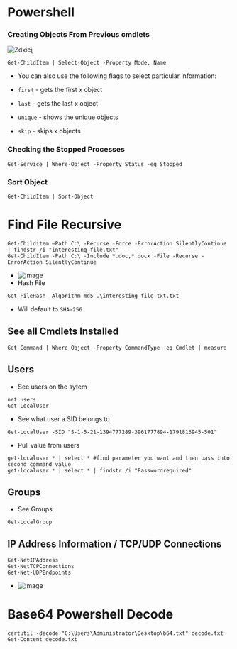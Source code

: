 # Powershell
### Creating Objects From Previous cmdlets
![Zdxicjj](https://user-images.githubusercontent.com/75596877/150692716-9d937291-9a6b-4e29-84b0-6a812eb31460.png)
````
Get-ChildItem | Select-Object -Property Mode, Name
````
- You can also use the following flags to select particular information:

- `first` - gets the first x object
- `last` - gets the last x object
- `unique` - shows the unique objects
- `skip` - skips x objects
### Checking the Stopped Processes
````
Get-Service | Where-Object -Property Status -eq Stopped
````
### Sort Object
````
Get-ChildItem | Sort-Object
````
# Find File Recursive
````
Get-Childitem –Path C:\ -Recurse -Force -ErrorAction SilentlyContinue | findstr /i "interesting-file.txt"
Get-ChildItem -Path C:\ -Include *.doc,*.docx -File -Recurse -ErrorAction SilentlyContinue
````
- ![image](https://user-images.githubusercontent.com/75596877/150693932-501b2d5c-3695-4a41-8662-27b121d7f5ac.png)
- Hash File
````
Get-FileHash -Algorithm md5 .\interesting-file.txt.txt
````
- Will default to `SHA-256`
## See all Cmdlets Installed
````
Get-Command | Where-Object -Property CommandType -eq Cmdlet | measure
````
## Users
- See users on the sytem
````
net users
Get-LocalUser
````
- See what user a SID belongs to
````
Get-LocalUser -SID "S-1-5-21-1394777289-3961777894-1791813945-501"
````
- Pull value from users
````
get-localuser * | select * #find parameter you want and then pass into second command value
get-localuser * | select * | findstr /i "Passwordrequired"
````
## Groups
- See Groups
````
Get-LocalGroup
````
## IP Address Information / TCP/UDP Connections
````
Get-NetIPAddress
Get-NetTCPConnections
Get-Net-UDPEndpoints
````
- ![image](https://user-images.githubusercontent.com/75596877/150695096-edaaf297-0394-4213-a415-7d46cedecee2.png)
# Base64 Powershell Decode
````
certutil -decode "C:\Users\Administrator\Desktop\b64.txt" decode.txt
Get-Content decode.txt
````










